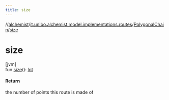 ```yaml
---
title: size
---
```

//[alchemist](../../../index.html)/[it.unibo.alchemist.model.implementations.routes](../index.html)/[PolygonalChain](index.html)/[size](size.html)



# size



[jvm]\
fun [size](size.html)(): [Int](https://kotlinlang.org/api/latest/jvm/stdlib/kotlin/-int/index.html)



#### Return



the number of points this route is made of




